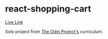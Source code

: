# react-shopping-cart

[Live Link](https://ro-bu.github.io/react-shopping-cart/)

Solo project from [The Odin Project's](https://theodinproject.com/) curriculum.